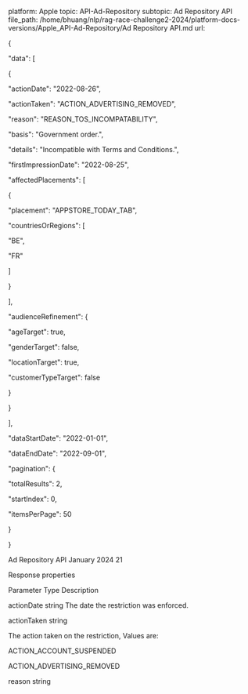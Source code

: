 platform: Apple
topic: API-Ad-Repository
subtopic: Ad Repository API
file_path: /home/bhuang/nlp/rag-race-challenge2-2024/platform-docs-versions/Apple_API-Ad-Repository/Ad Repository API.md
url: <EMPTY>

{

"data": [

{

"actionDate": "2022-08-26",

"actionTaken": "ACTION_ADVERTISING_REMOVED",

"reason": "REASON_TOS_INCOMPATABILITY",

"basis": "Government order.",

"details": "Incompatible with Terms and Conditions.",

"firstImpressionDate": "2022-08-25",

"affectedPlacements": [

{

"placement": "APPSTORE_TODAY_TAB",

"countriesOrRegions": [

"BE",

"FR"

]

}

],

"audienceRefinement": {

"ageTarget": true,

"genderTarget": false,

"locationTarget": true,

"customerTypeTarget": false

}

}

],

"dataStartDate": "2022-01-01",

"dataEndDate": "2022-09-01",

"pagination": {

"totalResults": 2,

"startIndex": 0,

"itemsPerPage": 50

}

}



Ad Repository API January 2024 21

Response properties



Parameter Type Description



actionDate string The date the restriction was enforced.



actionTaken string

The action taken on the restriction, Values are:

ACTION_ACCOUNT_SUSPENDED

ACTION_ADVERTISING_REMOVED



reason string